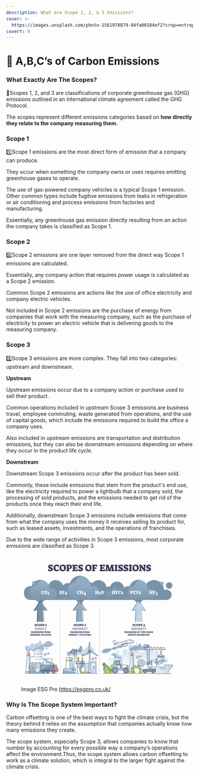 ```yaml
---
description: What are Scope 1, 2, & 3 Emissions?
cover: >-
  https://images.unsplash.com/photo-1561978879-84fa00184ef2?crop=entropy&cs=tinysrgb&fm=jpg&ixid=MnwxOTcwMjR8MHwxfHNlYXJjaHw3fHxDbzJ8ZW58MHx8fHwxNjczMzA5NzE0&ixlib=rb-4.0.3&q=80
coverY: 0
---
```


# 🌳 A,B,C’s of Carbon Emissions

### What Exactly Are The Scopes? <a href="#what-exactly-are-the-scopes" id="what-exactly-are-the-scopes"></a>

🔭Scopes 1, 2, and 3 are classifications of corporate greenhouse gas (GHG) emissions outlined in an international climate agreement called the GHG Protocol.

The scopes represent different emissions categories based on **how directly they relate to the company measuring them.**

### Scope 1 <a href="#scope-1" id="scope-1"></a>

1️⃣Scope 1 emissions are the most direct form of emission that a company can produce.&#x20;

They occur when something the company owns or uses requires emitting greenhouse gases to operate.

The use of gas-powered company vehicles is a typical Scope 1 emission. Other common types include fugitive emissions from leaks in refrigeration or air conditioning and process emissions from factories and manufacturing.

Essentially, any greenhouse gas emission directly resulting from an action the company takes is classified as Scope 1.

### Scope 2 <a href="#scope-2" id="scope-2"></a>

2️⃣Scope 2 emissions are one layer removed from the direct way Scope 1 emissions are calculated.&#x20;

Essentially, any company action that requires power usage is calculated as a Scope 2 emission.

Common Scope 2 emissions are actions like the use of office electricity and company electric vehicles.

Not included in Scope 2 emissions are the purchase of energy from companies that work with the measuring company, such as the purchase of electricity to power an electric vehicle that is delivering goods to the measuring company.

### Scope 3 <a href="#scope-3" id="scope-3"></a>

3️⃣Scope 3 emissions are more complex. They fall into two categories: upstream and downstream.

**Upstream**

Upstream emissions occur due to a company action or purchase used to sell their product.

Common operations included in upstream Scope 3 emissions are business travel, employee commuting, waste generated from operations, and the use of capital goods, which include the emissions required to build the office a company uses.

Also included in upstream emissions are transportation and distribution emissions, but they can also be downstream emissions depending on where they occur in the product life cycle.

**Downstream**

Downstream Scope 3 emissions occur after the product has been sold.

Commonly, these include emissions that stem from the product's end use, like the electricity required to power a lightbulb that a company sold, the processing of sold products, and the emissions needed to get rid of the products once they reach their end life.

Additionally, downstream Scope 3 emissions include emissions that come from what the company uses the money it receives selling its product for, such as leased assets, investments, and the operations of franchises.

Due to the wide range of activities in Scope 3 emissions, most corporate emissions are classified as Scope 3.

<figure><img src="../../.gitbook/assets/CCBA035D-C597-461A-8F73-942B54BEE1D8.jpeg" alt=""><figcaption><p>Image ESG Pro <a href="https://esgpro.co.uk/what-are-carbon-reporting-scopes/">https://esgpro.co.uk/</a></p></figcaption></figure>

### Why Is The Scope System Important? <a href="#why-is-the-scope-system-important" id="why-is-the-scope-system-important"></a>

Carbon offsetting is one of the best ways to fight the climate crisis, but the theory behind it relies on the assumption that companies actually know how many emissions they create.

The scope system, especially Scope 3, allows companies to know that number by accounting for every possible way a company’s operations affect the environment.Thus, the scope system allows carbon offsetting to work as a climate solution, which is integral to the larger fight against the climate crisis.
